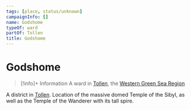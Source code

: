 ```yaml
---
tags: [place, status/unknown]
campaignInfo: []
name: Godshome
typeOf: ward
partOf: Tollen
title: Godshome
---
```

# Godshome
>[!info]+ Information
> A ward in [Tollen](<./tollen.md>), the [Western Green Sea Region](<../western-green-sea-region.md>)


A district in [Tollen](<./tollen.md>). Location of the massive domed Temple of the Sibyl, as well as the Temple of the Wanderer with its tall spire. 